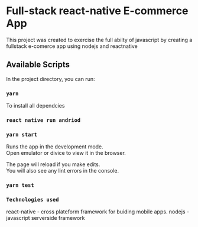 # Full-stack react-native E-commerce App
This project was created to exercise the full abilty of javascript by creating a fullstack e-comerce app using nodejs and reactnative

## Available Scripts

In the project directory, you can run:

### `yarn`
To install all dependcies

### `react native run andriod`
### `yarn start`

Runs the app in the development mode.\
Open emulator or divice to view it in the browser.

The page will reload if you make edits.\
You will also see any lint errors in the console.

### `yarn test`

### `Technologies used `
react-native  - cross plateform framework for buiding mobile apps.
nodejs - javascript serverside framework
 
